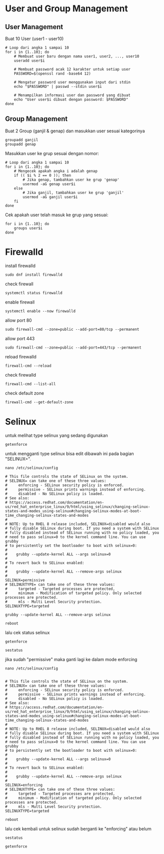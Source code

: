 # User and Group Management

## User Management

Buat 10 User (user1 - user10)

```
# Loop dari angka 1 sampai 10
for i in {1..10}; do
    # Membuat user baru dengan nama user1, user2, ..., user10
    useradd user$i

    # Membuat password acak 12 karakter untuk setiap user
    PASSWORD=$(openssl rand -base64 12)

    # Mengatur password user menggunakan input dari stdin
    echo "$PASSWORD" | passwd --stdin user$i

    # Menampilkan informasi user dan password yang dibuat
    echo "User user$i dibuat dengan password: $PASSWORD"
done
```

## Group Management

Buat 2 Group (ganjil & genap) dan masukkan user sesuai kategorinya

```
groupadd ganjil
groupadd genap
```

Masukkan user ke grup sesuai dengan nomor:

```
# Loop dari angka 1 sampai 10
for i in {1..10}; do
    # Mengecek apakah angka i adalah genap
    if (( $i % 2 == 0 )); then
        # Jika genap, tambahkan user ke grup 'genap'
        usermod -aG genap user$i
    else
        # Jika ganjil, tambahkan user ke grup 'ganjil'
        usermod -aG ganjil user$i
    fi
done
```

Cek apakah user telah masuk ke grup yang sesuai:

```
for i in {1..10}; do
    groups user$i
done
```

# Firewalld

install firewalld

```
sudo dnf install firewalld
```

check firewall

```
systemctl status firewalld
```

enable firewall

```
systemctl enable --now firewalld
```

allow port 80

```
sudo firewall-cmd --zone=public --add-port=80/tcp --permanent
```

allow port 443

```
sudo firewall-cmd --zone=public --add-port=443/tcp --permanent
```

reload firewalld

```
firewall-cmd --reload
```

check firewalld

```
firewall-cmd --list-all
```

check default zone

```
firewall-cmd --get-default-zone
```

# Selinux

untuk melihat type selinux yang sedang digunakan

```
getenforce
```

untuk mengganti type selinux bisa edit dibawah ini pada bagian "SELINUX=".

```
nano /etc/selinux/config

# This file controls the state of SELinux on the system.
# SELINUX= can take one of these three values:
#     enforcing - SELinux security policy is enforced.
#     permissive - SELinux prints warnings instead of enforcing.
#     disabled - No SELinux policy is loaded.
# See also:
# https://access.redhat.com/documentation/en-us/red_hat_enterprise_linux/9/html/using_selinux/changing-selinux-states-and-modes_using-selinux#changing-selinux-modes-at-boot-time_changing-selinux-states-and-modes
#
# NOTE: Up to RHEL 8 release included, SELINUX=disabled would also
# fully disable SELinux during boot. If you need a system with SELinux
# fully disabled instead of SELinux running with no policy loaded, you
# need to pass selinux=0 to the kernel command line. You can use grubby
# to persistently set the bootloader to boot with selinux=0:
#
#    grubby --update-kernel ALL --args selinux=0
#
# To revert back to SELinux enabled:
#
#    grubby --update-kernel ALL --remove-args selinux
#
SELINUX=permissive
# SELINUXTYPE= can take one of these three values:
#     targeted - Targeted processes are protected,
#     minimum - Modification of targeted policy. Only selected processes are protected.
#     mls - Multi Level Security protection.
SELINUXTYPE=targeted
```

```
grubby --update-kernel ALL --remove-args selinux
```

```
reboot
```

lalu cek status selinux

```
getenforce
```

```
sestatus
```

jika sudah "permissive" maka ganti lagi ke dalam mode enforcing

```
nano /etc/selinux/config
```

```

# This file controls the state of SELinux on the system.
# SELINUX= can take one of these three values:
#     enforcing - SELinux security policy is enforced.
#     permissive - SELinux prints warnings instead of enforcing.
#     disabled - No SELinux policy is loaded.
# See also:
# https://access.redhat.com/documentation/en-us/red_hat_enterprise_linux/9/html/using_selinux/changing-selinux-states-and-modes_using-selinux#changing-selinux-modes-at-boot-time_changing-selinux-states-and-modes
#
# NOTE: Up to RHEL 8 release included, SELINUX=disabled would also
# fully disable SELinux during boot. If you need a system with SELinux
# fully disabled instead of SELinux running with no policy loaded, you
# need to pass selinux=0 to the kernel command line. You can use grubby
# to persistently set the bootloader to boot with selinux=0:
#
#    grubby --update-kernel ALL --args selinux=0
#
# To revert back to SELinux enabled:
#
#    grubby --update-kernel ALL --remove-args selinux
#
SELINUX=enforcing
# SELINUXTYPE= can take one of these three values:
#     targeted - Targeted processes are protected,
#     minimum - Modification of targeted policy. Only selected processes are protected.
#     mls - Multi Level Security protection.
SELINUXTYPE=targeted
```

```
reboot
```

lalu cek kembali untuk selinux sudah berganti ke "enforcing" atau belum

```
sestatus
```

```
getenforce
```
